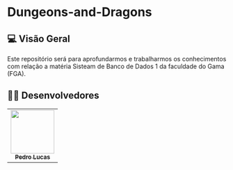 # Dungeons-and-Dragons

 ##  💻 Visão Geral
 
Este repositório será para aprofundarmos e trabalharmos os conhecimentos com relação a matéria Sisteam de Banco de Dados 1 da faculdade do Gama (FGA).

## 👨‍💻 Desenvolvedores

<table>
	<tr>
    <td align="center"><a href="https://github.com/PedroLSF"><img src="https://avatars.githubusercontent.com/u/85000470?v=4" width="100px;" alt=""/><br /><sub><b>Pedro Lucas</b></sub></a><br /><a href="[https://github.com/AnaCarolinaRodriguesLeite](https://github.com/PedroLSF)"></a></td>
	</tr>
</table>
